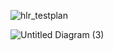 

![hlr_testplan](https://user-images.githubusercontent.com/78857426/107907270-3f614f80-6f79-11eb-912f-8a5836eaaee2.PNG)

![Untitled Diagram (3)](https://user-images.githubusercontent.com/78871909/107907337-7172b180-6f79-11eb-88b2-4c768ef9100e.jpg)



